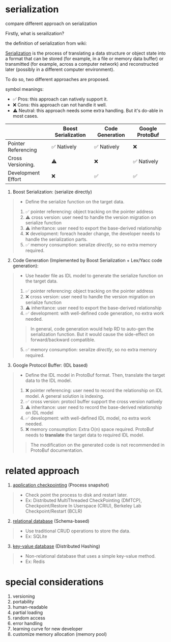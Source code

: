 # serialization
 compare different approach on serialization
 
 Firstly, what is serailization?

 the definition of serialization from wiki:
 
 [Serialization](https://en.wikipedia.org/wiki/Serialization) is the process of translating a data structure or object state into a format that can be stored (for example, in a file or memory data buffer) or transmitted (for example, across a computer network) and reconstructed later (possibly in a different computer environment).

 To do so, two different approaches are proposed.

 symbol meanings:
 - ✅ Pros:    this approach can natively support it.
 - ❌ Cons:    this approach can not handle it well.
 - ⚠️ Neutral: this approach needs some extra handling. But it's do-able in most cases.

|                    | Boost Serialization | Code Generation| Google ProtoBuf |
| ------------------ | ------------- | ------------- | ------------- |
| Pointer Referencing| ✅ Natively | ✅ Natively | ❌ |
| Cross Versioning.  | ⚠️ | ❌ | ✅ Natively |
| Development Effort | ❌ | ✅| ✅ |

 
 1. Boost Serialization: (serialize directly)
 > - Define the serialize function on the target data.
 > 1. ✅ pointer referencing: object tracking on the pointer address
 > 2. ⚠️ cross version: user need to handle the version migration on serialize function
 > 3. ⚠️ inheritance: user need to export the base-derived relationship
 > 4. ❌ development: foreach header change, the developer needs to handle the serialization parts.
 > 5. ✅ memory consumption: serailze *directly*, so no extra memory required.

 2. Code Generation (Implemented by Boost Serialization + Lex/Yacc code generation):
 > - Use header file as IDL model to generate the serialize function on the target data.
 > 1. ✅ pointer referencing: object tracking on the pointer address
 > 2. ❌ cross version: user need to handle the version migration on serialize function
 > 3. ⚠️ inheritance: user need to export the base-derived relationship
 > 4. ✅ development: with well-defined code generation, no extra work needed.
 >> In general, code generation would help RD to auto-gen the serialization function. 
 >> But it would cause the side-effect on forward/backward compatible.
 > 5. ✅ memory consumption: serailze *directly*, so no extra memory required.
 
 3. Google Protocol Buffer: (IDL based)
 > - Define the IDL model in ProtoBuf format. Then, translate the target data to the IDL model.
 > 1. ❌ pointer referencing: user need to record the relationship on IDL model. A general solution is indexing.
 > 2. ✅ cross version: protocl buffer support the cross version natively
 > 3. ⚠️ inheritance: user need to record the base-derived relationship on IDL model
 > 4. ✅ development: with well-defined IDL model, no extra work needed.
 > 5. ❌ memory consumption: Extra O(n) space required. ProtoBuf needs to **translate** the target data to required IDL model.
 >> The modification on the generated code is not recommended in ProtoBuf documentation.

# related approach
 1. [application checkpointing](https://en.wikipedia.org/wiki/Application_checkpointing) (Process snapshot)
 > - Check point the process to disk and restart later. 
 > - Ex: Distributed MultiThreaded CheckPointing (DMTCP), Checkpoint/Restore In Userspace (CRIU), Berkeley Lab Checkpoint/Restart (BCLR)
 2. [relational database](https://en.wikipedia.org/wiki/Relational_database) (Schema-based)
 > - Use traditional CRUD operations to store the data.
 > - Ex: SQLite
 3. [key-value database](https://en.wikipedia.org/wiki/Key–value_database) (Distributed Hashing)
 > - Non-relational database that uses a simple key-value method.
 > - Ex: Redis

 # special considerations
 1. versioning
 2. portability
 3. human-readable
 4. partial loading
 5. random access
 6. error handling
 7. learning curve for new developer
 8. customize memory allocation (memory pool)
